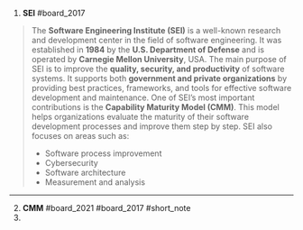 1. **SEI** #board_2017 
> The **Software Engineering Institute (SEI)** is a well-known research and development center in the field of software engineering. It was established in **1984** by the **U.S. Department of Defense** and is operated by **Carnegie Mellon University**, USA. The main purpose of SEI is to improve the **quality, security, and productivity** of software systems. It supports both **government and private organizations** by providing best practices, frameworks, and tools for effective software development and maintenance.
> One of SEI’s most important contributions is the **Capability Maturity Model (CMM)**. This model helps organizations evaluate the maturity of their software development processes and improve them step by step. SEI also focuses on areas such as:
> - Software process improvement
> - Cybersecurity
> - Software architecture
> - Measurement and analysis

---

2. **CMM** #board_2021 #board_2017 #short_note 
3. 